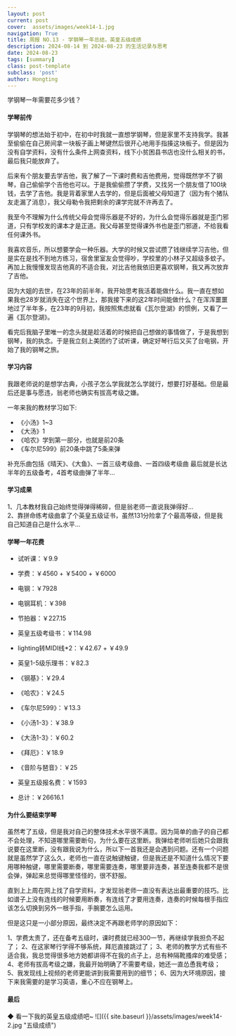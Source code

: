 ```yaml
---
layout: post
current: post
cover:  assets/images/week14-1.jpg
navigation: True
title: 周报 NO.13 - 学钢琴一年总结，英皇五级成绩
description: 2024-08-14 到 2024-08-23 的生活记录与思考
date: 2024-08-23
tags: [summary]
class: post-template
subclass: 'post'
author: Hongting
---
```


学钢琴一年需要花多少钱？

#### 学琴前传

学钢琴的想法始于初中，在初中时我就一直想学钢琴，但是家里不支持我学。我甚至偷偷在自己房间拿一块板子画上琴键然后很开心地用手指揍这块板子。但是因为没有自学资料，没有什么条件上网查资料，线下小贫困县书店也没什么相关的书，最后我只能放弃了。

后来有个朋友要去学吉他，我了解了一下课时费和吉他费用，觉得既然学不了钢琴，自己偷偷学个吉他也可以。于是我偷偷攒了学费，又找另一个朋友借了100块钱，去学了吉他。我是背着家里人去学的，但是后面被父母知道了（因为有个猪队友走漏了消息），我父母勒令我把剩余的课学完就不许再去了。

我至今不理解为什么传统父母会觉得乐器是不好的，为什么会觉得乐器就是歪门邪道，只有学校发的课本才是正道。我父母甚至觉得课外书也是歪门邪道，不给我看任何课外书。

我喜欢音乐，所以想要学会一种乐器。大学的时候又尝试攒了钱继续学习吉他，但是实在是找不到地方练习，宿舍里室友会觉得吵，学校里的小林子又超级多蚊子。再加上我慢慢发现吉他真的不适合我，对比吉他我依旧更喜欢钢琴，我又再次放弃了吉他。

因为大姐的去世，在23年的前半年，我开始思考我活着能做什么。我一直在想如果我也28岁就消失在这个世界上，那我接下来的这2年时间能做什么？在浑浑噩噩地过了半年多，在23年的9月初，我按照焦虑就看《瓦尔登湖》的惯例，又看了一遍《瓦尔登湖》。

看完后我脑子里唯一的念头就是趁活着的时候把自己想做的事情做了，于是我想到钢琴，我的执念。于是我立刻上美团约了试听课，确定好琴行后又买了台电钢，开始了我的钢琴之旅。


#### 学习内容

我跟老师说的是想学古典，小孩子怎么学我就怎么学就行，想要打好基础。但是最后还是事与愿违，翁老师也确实有拔高考级之嫌。

一年来我的教材学习如下:
- 《小汤》1~3
- 《大汤》1
- 《哈农》学到第一部分，也就是前20条
- 《车尔尼599》前20条中跳了5条来弹

补充乐曲包括《晴天》、《大鱼》、一首三级考级曲、一首四级考级曲
最后就是长达半年的五级备考，4首考级曲弹了半年...

#### 学习成果
1、几本教材我自己始终觉得弹得稀碎，但是翁老师一直说我弹得好...<br>
2、靠拼命练考级曲拿了个英皇五级证书，虽然131分险拿了个最高等级，但是我自己知道自己是什么水平...


#### 学琴一年花费

- 试听课：￥9.9
- 学费：￥4560 + ￥5400 + ￥6000
- 电钢：￥7928
- 电钢耳机：￥398
- 节拍器：￥227.15
- 英皇五级考级书：￥114.98
- lighting转MIDI线*2：￥42.67 + ￥49.9
- 英皇1-5级乐理书：￥82.3
- 《钢基》：￥29.4
- 《哈农》：￥24.5
- 《车尔尼599》：￥13.3
- 《小汤1-3》：￥38.9
- 《大汤1-3》：￥60.2
- 《拜厄》：￥18.9
- 《音阶与琶音》：￥25
- 英皇五级报名费：￥1593

- 总计：￥26616.1


#### 为什么要结束学琴

虽然考了五级，但是我对自己的整体技术水平很不满意。因为简单的曲子的自己都不会处理，不知道哪里需要断句，为什么要在这里断。我弹给老师听后她只会跟我说要在这里断，没有跟我说为什么，所以下一首我还是会遇到问题。还有一个问题就是虽然学了这么久，老师也一直在说触键触键，但是我还是不知道什么情况下要用哪种触键，哪里需要断奏，哪里需要连奏，哪里要非连奏，甚至连奏我都不是很会弹，弹起来总觉得哪里怪怪的，很不舒服。

直到上上周在网上找了自学资料，才发现翁老师一直没有表达出最重要的技巧。比如谱子上没有连线的时候要用断奏，有连线了才要用连奏，连奏的时候每根手指应该怎么切换到另外一根手指，手腕要怎么运用。

但是这只是一小部分原因，最终决定不再跟老师学的原因如下：

1、学费太贵了，还在备考五级时，课时费就已经300一节，再继续学我担负不起了；
2、在这家琴行学得不够系统，拜厄直接跳过了；
3、老师的教学方式有些不适合我，我总觉得很多地方她都讲得不在我的点子上，总有种隔靴搔痒的难受感；
4、老师有拔高考级之嫌，我最开始明确了不需要考级，她还一直怂恿我考级；
5、我发现线上视频的老师更能讲到我需要用到的细节；
6、因为大环境原因，接下来我需要的是学习英语，重心不应在钢琴上。

#### 最后

◆ 看一下我的英皇五级成绩吧~
![]({{ site.baseurl }}/assets/images/week14-2.jpg "五级成绩")
